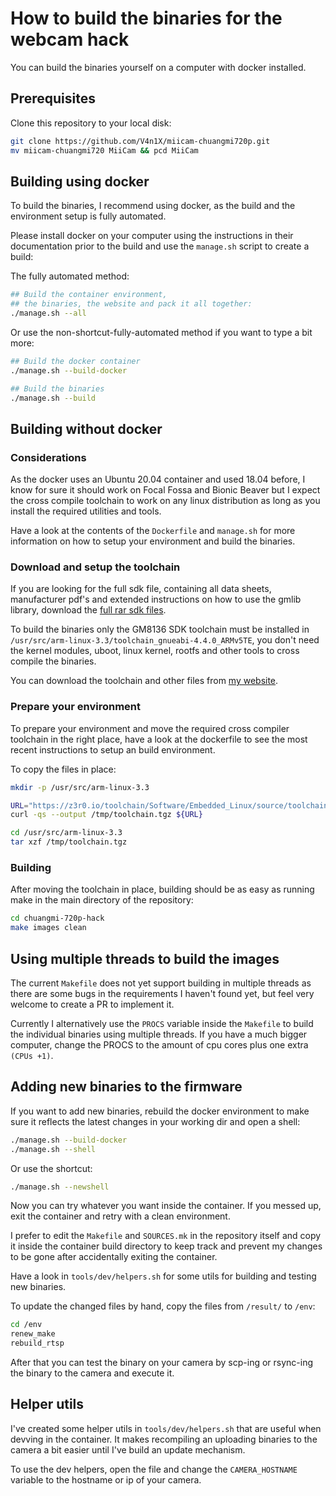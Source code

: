 # How to build the binaries for the webcam hack

You can build the binaries yourself on a computer with docker installed.

## Prerequisites

Clone this repository to your local disk:

```bash
git clone https://github.com/V4n1X/miicam-chuangmi720p.git
mv miicam-chuangmi720 MiiCam && pcd MiiCam
```

## Building using docker

To build the binaries, I recommend using docker, as the build and the environment setup is fully automated.

Please install docker on your computer using the instructions in their documentation prior to the build and use the `manage.sh` script to create a build:

The fully automated method:

```bash
## Build the container environment,
## the binaries, the website and pack it all together:
./manage.sh --all
```

Or use the non-shortcut-fully-automated method if you want to type a bit more:

```bash
## Build the docker container
./manage.sh --build-docker

## Build the binaries
./manage.sh --build
```

## Building without docker

### Considerations

As the docker uses an Ubuntu 20.04 container and used 18.04 before, I know for sure it should work on Focal Fossa and Bionic Beaver but I expect the cross compile toolchain to work on any linux distribution as long as you install the required utilities and tools.

Have a look at the contents of the `Dockerfile` and `manage.sh` for more information on how to setup your environment and build the binaries.


### Download and setup the toolchain

If you are looking for the full sdk file, containing all data sheets, manufacturer pdf's and extended instructions on how to use the gmlib library, download the [full rar sdk files](https://z3r0.io/toolchain/GM8136_SDK_release_v1.0.rar).

To build the binaries only the GM8136 SDK toolchain must be installed in `/usr/src/arm-linux-3.3/toolchain_gnueabi-4.4.0_ARMv5TE`, you don't need the kernel modules, uboot, linux kernel, rootfs and other tools to cross compile the binaries.

You can download the toolchain and other files from [my website](https://z3r0.io/toolchain).


### Prepare your environment

To prepare your environment and move the required cross compiler toolchain in the right place, have a look at the dockerfile to see the most recent instructions to setup an build environment.

To copy the files in place:

```bash
mkdir -p /usr/src/arm-linux-3.3

URL="https://z3r0.io/toolchain/Software/Embedded_Linux/source/toolchain_gnueabi-4.4.0_ARMv5TE.tgz"
curl -qs --output /tmp/toolchain.tgz ${URL}

cd /usr/src/arm-linux-3.3
tar xzf /tmp/toolchain.tgz
```


### Building

After moving the toolchain in place, building should be as easy as running make in the main directory of the repository:

```bash
cd chuangmi-720p-hack
make images clean
```


## Using multiple threads to build the images

The current `Makefile` does not yet support building in multiple threads as there are some bugs in the requirements I haven't found yet, but feel very welcome to create a PR to implement it.

Currently I alternatively use the `PROCS` variable inside the `Makefile` to build the individual binaries using multiple threads. If you have a much bigger computer, change the PROCS to the amount of cpu cores plus one extra `(CPUs +1)`.


## Adding new binaries to the firmware

If you want to add new binaries, rebuild the docker environment to make sure it reflects the latest changes in your working dir and open a shell:

```bash
./manage.sh --build-docker
./manage.sh --shell
```

Or use the shortcut:

```bash
./manage.sh --newshell
```

Now you can try whatever you want inside the container. If you messed up, exit the container and retry with a clean environment.

I prefer to edit the `Makefile` and `SOURCES.mk` in the repository itself and copy it inside the container build directory to keep track and prevent my changes to be gone after accidentally exiting the container.

Have a look in `tools/dev/helpers.sh` for some utils for building and testing new binaries.


To update the changed files by hand, copy the files from `/result/` to `/env`:

```bash
cd /env
renew_make
rebuild_rtsp
```

After that you can test the binary on your camera by scp-ing or rsync-ing the binary to the camera and execute it.

## Helper utils

I've created some helper utils in `tools/dev/helpers.sh` that are useful when devving in the container.
It makes recompiling an uploading binaries to the camera a bit easier until I've build an update mechanism.

To use the dev helpers, open the file and change the `CAMERA_HOSTNAME` variable to the hostname or ip of your camera.
